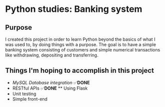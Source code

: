 # Python studies: Banking system

## Purpose

I created this project in order to learn Python beyond the basics of what I was used to, by doing things with a purpose. The goal is to have a simple banking system consisting of customers and simple numerical transactions like withdrawing, depositing and transferring.

## Things I'm hoping to accomplish in this project

* *MySQL Database integration* ✅**DONE**
* RESTful APIs ✅**DONE**
** Using Flask
* Unit testing
* Simple front-end